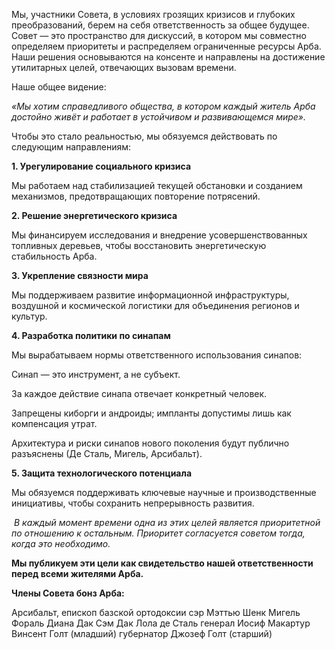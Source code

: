 Мы, участники Совета, в условиях грозящих кризисов и глубоких преобразований, берем на себя ответственность за общее будущее. Совет — это пространство для дискуссий, в котором мы совместно определяем приоритеты и распределяем ограниченные ресурсы Арба. Наши решения основываются на консенте и направлены на достижение утилитарных целей, отвечающих вызовам времени.

  

Наше общее видение:

_«Мы хотим справедливого общества, в котором каждый житель Арба достойно живёт и работает в устойчивом и развивающемся мире»._

  

Чтобы это стало реальностью, мы обязуемся действовать по следующим направлениям:

**1. Урегулирование социального кризиса**

Мы работаем над стабилизацией текущей обстановки и созданием механизмов, предотвращающих повторение потрясений.

  

**2. Решение энергетического кризиса**

Мы финансируем исследования и внедрение усовершенствованных топливных деревьев, чтобы восстановить энергетическую стабильность Арба.

  

**3. Укрепление связности мира**

Мы поддерживаем развитие информационной инфраструктуры, воздушной и космической логистики для объединения регионов и культур.

  

**4. Разработка политики по синапам**

Мы вырабатываем нормы ответственного использования синапов:

Синап — это инструмент, а не субъект.

За каждое действие синапа отвечает конкретный человек.

Запрещены киборги и андроиды; импланты допустимы лишь как компенсация утрат.

Архитектура и риски синапов нового поколения будут публично разъяснены (Де Сталь, Мигель, Арсибальт).

  

**5. Защита технологического потенциала**

Мы обязуемся поддерживать ключевые научные и производственные инициативы, чтобы сохранить непрерывность развития.

  

 _В каждый момент времени одна из этих целей является приоритетной по отношению к остальным. Приоритет согласуется советом тогда, когда это необходимо._

**Мы публикуем эти цели как свидетельство нашей ответственности перед всеми жителями Арба.**

  

**Члены Совета бонз Арба:**

Арсибальт, епископ базской ортодоксии
сэр Мэттью Шенк
Мигель Фораль
Диана Дак
Сэм Дак
Лола де Сталь
генерал Иосиф Макартур
Винсент Голт (младший) губернатор
Джозеф Голт (старший)